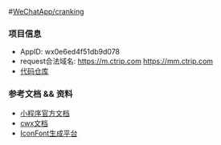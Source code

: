 #[WeChatApp/cranking](http://git.dev.sh.ctripcorp.com/tinyapp/pages-weixin-cranking)



### 项目信息
- AppID: wx0e6ed4f51db9d078
- request合法域名: https://m.ctrip.com https://mm.ctrip.com
- [代码仓库](http://git.dev.sh.ctripcorp.com/tinyapp/pages-weixin-cranking)



### 参考文档 && 资料
- [小程序官方文档](https://mp.weixin.qq.com/debug/wxadoc/dev/api/)
- [cwx文档](http://conf.ctripcorp.com/pages/viewpage.action?pageId=113380463)
- [IconFont生成平台](http://www.iconfont.cn/plus/manage/index?manage_type=myprojects&projectId=200818)
